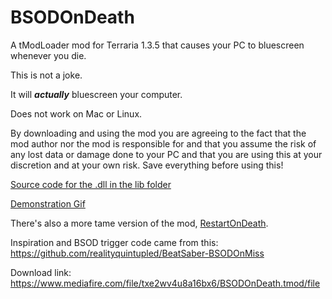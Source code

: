# BSODOnDeath
A tModLoader mod for Terraria 1.3.5 that causes your PC to bluescreen whenever you die.

This is not a joke.

It will ***actually*** bluescreen your computer.

Does not work on Mac or Linux.

By downloading and using the mod you are agreeing to the fact that the mod author nor the mod is responsible for and that you assume the risk of any lost data or damage done to your PC and that you are using this at your discretion and at your own risk. Save everything before using this!

[Source code for the .dll in the lib folder](https://hastebin.com/urobukajog.cs)

[Demonstration Gif](https://thumbs.gfycat.com/UnderstatedVagueGreatwhiteshark-mobile.mp4)

There's also a more tame version of the mod, [RestartOnDeath](https://github.com/RZOK/RestartOnDeath).

Inspiration and BSOD trigger code came from this: https://github.com/realityquintupled/BeatSaber-BSODOnMiss

Download link: https://www.mediafire.com/file/txe2wv4u8a16bx6/BSODOnDeath.tmod/file
